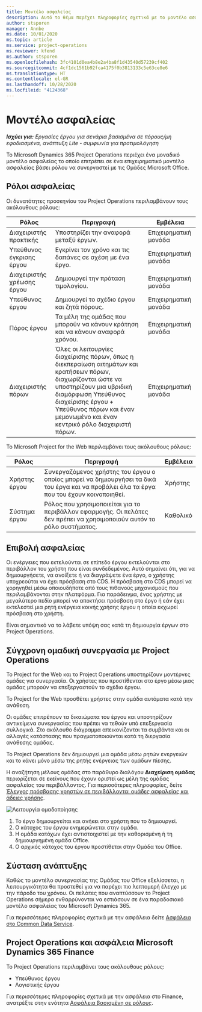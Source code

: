 ```yaml
---
title: Μοντέλο ασφαλείας
description: Αυτό το θέμα παρέχει πληροφορίες σχετικά με το μοντέλο ασφαλείας στο Dynamics 365 Project Operations.
author: stsporen
manager: Annbe
ms.date: 10/01/2020
ms.topic: article
ms.service: project-operations
ms.reviewer: kfend
ms.author: stsporen
ms.openlocfilehash: 3fc4101d0ea4b8e2a4ba8f1d43540d57239cf402
ms.sourcegitcommit: 4cf1dc1561b92fca4175f0b3813133c5e63ce8e6
ms.translationtype: HT
ms.contentlocale: el-GR
ms.lasthandoff: 10/28/2020
ms.locfileid: "4124368"
---
```

# <a name="security-model"></a>Μοντέλο ασφαλείας

_**Ισχύει για:** Εργασίες έργου για σενάρια βασισμένα σε πόρους/μη εφοδιασμένα, ανάπτυξη Lite - συμφωνία για προτιμολόγηση_

Το Microsoft Dynamics 365 Project Operations περιέχει ένα μοναδικό μοντέλο ασφαλείας το οποίο επιτρέπει σε ένα επιχειρηματικό μοντέλο ασφαλείας βάσει ρόλου να συνεργαστεί με τις Ομάδες Microsoft Office. 


## <a name="security-roles"></a>Ρόλοι ασφαλείας
Οι δυνατότητες προσκηνίου του Project Operations περιλαμβάνουν τους ακόλουθους ρόλους:

| Ρόλος                          | Περιγραφή                                                                                                                                                                 | Εμβέλεια |
|-------------------------------|-----------------------------------------------------------------------------------------------------------------------------------------------------------------------------|------|
| Διαχειριστής πρακτικής              | Υποστηρίζει την αναφορά μεταξύ έργων.                                                                                                            | Επιχειρηματική μονάδα              |
| Υπεύθυνος έγκρισης έργου              | Εγκρίνει τον χρόνο και τις δαπάνες σε σχέση με ένα έργο.                                                                                                                              | Επιχειρηματική μονάδα |
| Διαχειριστής χρέωσης έργου | Δημιουργεί την πρόταση τιμολογίου.                                                                                                                                                 | Επιχειρηματική μονάδα |
| Υπεύθυνος έργου               | Δημιουργεί το σχέδιο έργου και ζητά πόρους.                                                                                                                              | Επιχειρηματική μονάδα |
| Πόρος έργου              | Τα μέλη της ομάδας που μπορούν να κάνουν κράτηση και να κάνουν αναφορά χρόνου.                                                                                                          | Επιχειρηματική μονάδα|
| Διαχειριστής πόρων              | Όλες οι λειτουργίες διαχείρισης πόρων, όπως η διεκπεραίωση αιτημάτων και κρατήσεων πόρων, διαχωρίζονται ώστε να υποστηρίζουν μια υβριδική διαμόρφωση Υπεύθυνος διαχείρισης έργου + Υπεύθυνος πόρων και έναν μεμονωμένο και έναν κεντρικό ρόλο διαχειριστή πόρων. | Επιχειρηματική μονάδα |


Το Microsoft Project for the Web περιλαμβάνει τους ακόλουθους ρόλους:

| Ρόλος           | Περιγραφή                                                                                                        | Εμβέλεια  |
|----------------|--------------------------------------------------------------------------------------------------------------------|--------|
| Χρήστης έργου   | Συνεργαζόμενος χρήστης του έργου ο οποίος μπορεί να δημιουργήσει τα δικά του έργα και να προβάλει όλα τα έργα που του έχουν κοινοποιηθεί. | Χρήστης   |
| Σύστημα έργου | Ρόλος που χρησιμοποιείται για το περιβάλλον εφαρμογής. Οι πελάτες δεν πρέπει να χρησιμοποιούν αυτόν το ρόλο συστήματος.                                    | Καθολικό |

## <a name="security-enforcement"></a>Επιβολή ασφαλείας
Οι ενέργειες που εκτελούνται σε επίπεδο έργου εκτελούνται στο περιβάλλον του χρήστη που είναι συνδεδεμένος. Αυτό σημαίνει ότι, για να δημιουργήσετε, να ανοίξετε ή να διαγράψετε ένα έργο, ο χρήστης υποχρεούται να έχει πρόσβαση στο CDS. Η πρόσβαση στο CDS μπορεί να χορηγηθεί μέσω οποιουδήποτε από τους πιθανούς μηχανισμούς που περιλαμβάνονται στην πλατφόρμα. Για παράδειγμα, ένας χρήστης με μεγαλύτερο πεδίο μπορεί να αποκτήσει πρόσβαση στο έργο ή εάν έχει εκτελεστεί μια ρητή ενέργεια κοινής χρήσης έργου η οποία εκχωρεί πρόσβαση στο χρήστη.

Είναι σημαντικό να το λάβετε υπόψη σας κατά τη δημιουργία έργων στο Project Operations.

## <a name="modern-group-collaboration-with-project-operations"></a>Σύγχρονη ομαδική συνεργασία με Project Operations
Το Project for the Web και το Project Operations υποστηρίζουν μοντέρνες ομάδες για συνεργασία. Οι χρήστες που προστίθενται στο έργο μέσω μιας ομάδας μπορούν να επεξεργαστούν το σχέδιο έργου.

Το Project for the Web προσθέτει χρήστες στην ομάδα αυτόματα κατά την ανάθεση.

Οι ομάδες επιτρέπουν τα δικαιώματα του έργου και υποστηρίζουν αντικείμενα συνεργασίας που πρέπει να τεθούν υπό επεξεργασία συλλογικά. Στο ακόλουθο διάγραμμα απεικονίζονται τα συμβάντα και οι αλλαγές κατάστασης που πραγματοποιούνται κατά τη διεργασία ανάθεσης ομάδας.

Το Project Operations δεν δημιουργεί μια ομάδα μέσω ρητών ενεργειών και το κάνει μόνο μέσω της ρητής ενέργειας των ομάδων πίεσης.

Η αναζήτηση μέλους ομάδας στο παράθυρο διαλόγου **Διαχείριση ομάδας** περιορίζεται σε εκείνους που έχουν οριστεί ως μέλη της ομάδας ασφαλείας του περιβάλλοντος. Για περισσότερες πληροφορίες, δείτε [Έλεγχος πρόσβασης χρηστών σε περιβάλλοντα: ομάδες ασφαλείας και άδειες χρήσης](https://docs.microsoft.com/power-platform/admin/control-user-access).

![Λειτουργία ομαδοποίησης](./media/groupsmode.png)

1. Το έργο δημιουργείται και ανήκει στο χρήστη που το δημιουργεί.
2. Ο κάτοχος του έργου ενημερώνεται στην ομάδα.
3. Η ομάδα κατόχων έχει αντιστοιχιστεί με την καθορισμένη ή τη δημιουργημένη ομάδα Office.
4. Ο αρχικός κάτοχος του έργου προστίθεται στην Ομάδα του Office.

## <a name="deployment-recommendation"></a>Σύσταση ανάπτυξης
Καθώς το μοντέλο συνεργασίας της Ομάδας του Office εξελίσσεται, η λειτουργικότητα θα προστεθεί για να παρέχει πιο λεπτομερή έλεγχο με την πάροδο του χρόνου. Οι πελάτες που αναπτύσσουν το Project Operations σήμερα ενθαρρύνονται να εστιάσουν σε ένα παραδοσιακό μοντέλο ασφαλείας του Microsoft Dynamics 365.

Για περισσότερες πληροφορίες σχετικά με την ασφάλεια δείτε [Ασφάλεια στο Common Data Service](https://docs.microsoft.com/power-platform/admin/wp-security).

## <a name="project-operations-and-microsoft-dynamics-365-finance-security"></a>Project Operations και ασφάλεια Microsoft Dynamics 365 Finance 
Το Project Operations περιλαμβάνει τους ακόλουθους ρόλους:

- Υπεύθυνος έργου
- Λογιστικής έργου

Για περισσότερες πληροφορίες σχετικά με την ασφάλεια στο Finance, ανατρέξτε στην ενότητα [Ασφάλεια βασισμένη σε ρόλους](https://docs.microsoft.com/dynamics365/fin-ops-core/dev-itpro/sysadmin/role-based-security).


